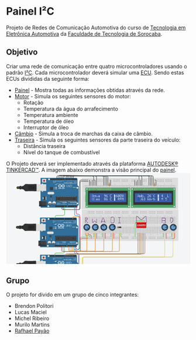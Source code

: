 # Painel I²C
Projeto de Redes de Comunicação Automotiva do curso de [Tecnologia em Eletrônica Automotiva](http://fatecsorocaba.edu.br/curso_ea.asp "Eletrônica Fatec") da [Faculdade de Tecnologia de Sorocaba](http://fatecsorocaba.edu.br/ "Fatec Sorocaba").

## Objetivo
Criar uma rede de comunicação entre quatro microcontroladores usando o padrão [I²C](https://www.i2c-bus.org/specification/ "Padrão I²C").
Cada microcontrolador deverá simular uma [ECU](https://en.wikipedia.org/wiki/Engine_control_unit "Wikipedia EN"). Sendo estas ECUs divididas da seguinte forma:
* [Painel](https://github.com/rafaeltmbr/painel-I2C/blob/master/ecu-painel.cpp#L1) - Mostra todas as informações obtidas através da rede.
* [Motor](https://github.com/rafaeltmbr/painel-I2C/blob/master/ecu-motor.cpp#L1) - Simula os seguintes sensores do motor:
    - Rotação
    - Temperatura da água do arrafecimento
    - Temperatura ambiente
    - Temperatura de óleo
    - Interruptor de óleo
* [Câmbio](https://github.com/rafaeltmbr/painel-I2C/blob/master/ecu-cambio.cpp#L1) - Simula a troca de marchas da caixa de câmbio.
* [Traseira](https://github.com/rafaeltmbr/painel-I2C/blob/master/ecu-traseira.cpp#L1) - Simula os seguintes sensores da parte traseira do veículo:
    - Distância traseira
    - Nível do tanque de combustível

O Projeto deverá ser implementado através da plataforma [AUTODESK® TINKERCAD™](https://www.tinkercad.com/ "TINKERCAD"). A imagem abaixo demonstra a visão principal do [painel](https://www.tinkercad.com/things/4LXyvpHGJDU "Projeto no TINKERCAD").
![Imagem principal do painel automotivo](https://raw.githubusercontent.com/rafaeltmbr/painel-I2C/master/imagens/painel-I2C.png "Painel principal")

## Grupo
O projeto for divido em um grupo de cinco integrantes:
* Brendon Politori
* Lucas Maciel
* Michel Ribeiro
* Murilo Martins
* [Rafhael Payão](https://github.com/rafaeltmbr/ "GitHub")
